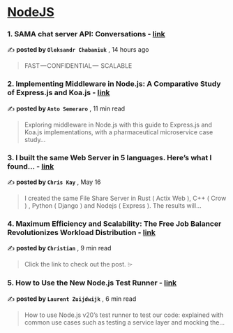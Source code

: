 
<h1><a href=https://medium.com/tag/nodejs/recommended target="_blank" rel="noopener noreferrer">NodeJS</a></h1>
<h3>1. SAMA chat server API: Conversations - <a href=https://medium.com/sama-communications/sama-chat-server-api-conversations-1ae505b07d17?source=tag_recommended_feed---------0-84----------nodejs----------e648ad06_847c_4883_8300_041659798376------- target="_blank" rel="noopener noreferrer">link</a></h3>

✍️ **posted by `Oleksandr Chabaniuk`** <date> , 14 hours ago</date>

<blockquote>FAST — CONFIDENTIAL —  SCALABLE</blockquote>

<h3>2. Implementing Middleware in Node.js: A Comparative Study of Express.js and Koa.js - <a href=https://medium.com/bitsrc/implementing-middleware-in-node-js-a-comparative-study-of-express-js-and-koa-js-a93f2ebd867c?source=tag_recommended_feed---------1-107----------nodejs----------e648ad06_847c_4883_8300_041659798376------- target="_blank" rel="noopener noreferrer">link</a></h3>

✍️ **posted by `Anto Semeraro`** <date> , 11 min read</date>

<blockquote>Exploring middleware in Node.js with this guide to Express.js and Koa.js implementations, with a pharmaceutical microservice case study…</blockquote>

<h3>3. I built the same Web Server in 5 languages. Here’s what I found… - <a href=https://medium.com/@chriskaykos/i-built-the-same-web-server-in-5-languages-heres-what-i-found-86e546433d3f?source=tag_recommended_feed---------2-85----------nodejs----------e648ad06_847c_4883_8300_041659798376------- target="_blank" rel="noopener noreferrer">link</a></h3>

✍️ **posted by `Chris Kay`** <date> , May 16</date>

<blockquote>I created the same File Share Server in Rust ( Actix Web ), C++ ( Crow ) , Python ( Django )  and Nodejs ( Express ). The results will…</blockquote>

<h3>4. Maximum Efficiency and Scalability: The Free Job Balancer Revolutionizes Workload Distribution - <a href=https://medium.com/@concept-soft/maximum-efficiency-and-scalability-the-free-job-balancer-revolutionizes-workload-distribution-f0565d0a136f?source=tag_recommended_feed---------3-84----------nodejs----------e648ad06_847c_4883_8300_041659798376------- target="_blank" rel="noopener noreferrer">link</a></h3>

✍️ **posted by `Christian`** <date> , 9 min read</date>

<blockquote>Click the link to check out the post. ⌲</blockquote>

<h3>5. How to Use the New Node.js Test Runner - <a href=https://medium.com/bitsrc/how-to-use-the-new-node-js-test-runner-3a347289732?source=tag_recommended_feed---------4-107----------nodejs----------e648ad06_847c_4883_8300_041659798376------- target="_blank" rel="noopener noreferrer">link</a></h3>

✍️ **posted by `Laurent Zuijdwijk`** <date> , 6 min read</date>

<blockquote>How to use Node.js v20’s test runner to test our code: explained with common use cases such as testing a service layer and mocking the…</blockquote>

